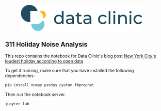<p align="center">
  <img src="site-logo.png" width="400"/>
</p>

## 311 Holiday Noise Analysis 
This repo contains the notebook for Data Clinic's blog post [New York City's loudest holiday according to open data](https://medium.com/dataclinic/new-york-citys-loudest-holiday-according-to-open-data-df35e79ac4fa)

To get it running, make sure that you have installed the following dependencies: 

```bash
pip install numpy pandas pystan fbprophet
```

Then run the notebook server.

```
jupyter lab
```
